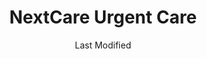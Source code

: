 ---
layout: location-page
date: Last Modified
description: "Local COVID-19 testing is available at NextCare Urgent Care in Tucson, Arizona, USA."
permalink: "locations/arizona/tucson/nextcare-urgent-care-14/"
tags:
  - locations
  - arizona
title: NextCare Urgent Care
uniqueName: nextcare-urgent-care-14
state: Arizona
stateAbbr: AZ
hood: "Tucson"
address: "1570 E Tucson Marketplace Blvd"
city: "Tucson"
zip: "85713"
zipsNearby: "85601 85602 85123 85128 85652 85609 85131 85132 85614 85622 85135 85616 85618 85653 85658 85619 85621 85628 85648 85662 85623 85624 85141 85627 85145 85654 85629 85630 85631 85633 85634 85613 85670 85671 85611 85637 85639 85701 85702 85703 85704 85705 85706 85707 85708 85709 85710 85711 85712 85713 85714 85715 85716 85717 85718 85719 85720 85721 85722 85723 85724 85725 85726 85728 85730 85731 85732 85733 85734 85735 85736 85737 85738 85739 85740 85741 85742 85743 85744 85745 85746 85747 85748 85749 85750 85751 85752 85754 85755 85756 85757 85775 85640 85645 85646 85641 85191 85192 85223 85228 85231 85232 85235 85241 85245 85279 85291 85292 85777" 
mapUrl: "http://maps.apple.com/?q=NextCare+Urgent+Care&address=1570+E+Tucson+Marketplace+Blvd,Tucson,Arizona,85713"
locationType: Drive-thru
phone: "520-301-2300"
website: "https://nextcare.com/curbside/"
onlineBooking: true
closed: undefined
closedUpdate: May 25th, 2020
notes: "For individuals with symptoms."
days: Everyday
hours: 8AM-8PM
ctaMessage: Schedule a test
ctaUrl: "https://nextcare.com/curbside/"
---